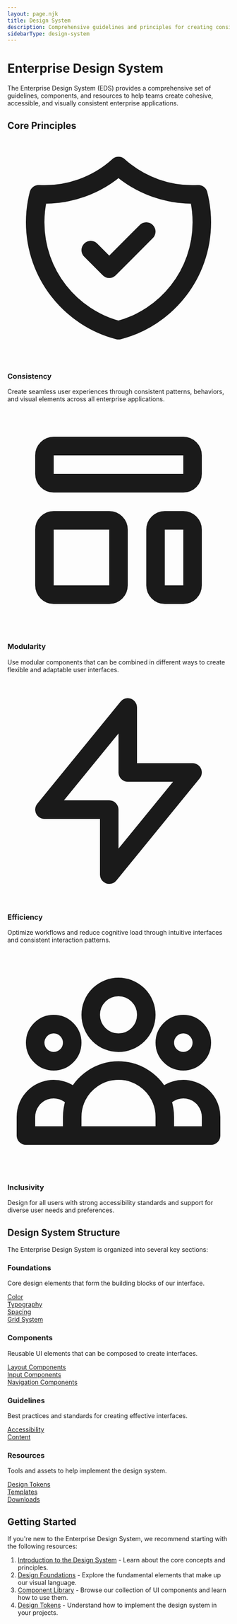 ```yaml
---
layout: page.njk
title: Design System
description: Comprehensive guidelines and principles for creating consistent enterprise applications
sidebarType: design-system
---
```


# Enterprise Design System

The Enterprise Design System (EDS) provides a comprehensive set of guidelines, components, and resources to help teams create cohesive, accessible, and visually consistent enterprise applications.

## Core Principles

<div class="grid grid-cols-1 md:grid-cols-2 gap-6 mt-8">
  <div class="bg-[var(--color-bg)] p-6 rounded-lg border border-[var(--color-border)]">
    <div class="w-12 h-12 bg-[var(--color-primary)] bg-opacity-10 rounded-full flex items-center justify-center mb-4">
      <svg xmlns="http://www.w3.org/2000/svg" class="h-6 w-6 text-[var(--color-primary)]" fill="none" viewBox="0 0 24 24" stroke="currentColor">
        <path stroke-linecap="round" stroke-linejoin="round" stroke-width="2" d="M9 12l2 2 4-4m5.618-4.016A11.955 11.955 0 0112 2.944a11.955 11.955 0 01-8.618 3.04A12.02 12.02 0 003 9c0 5.591 3.824 10.29 9 11.622 5.176-1.332 9-6.03 9-11.622 0-1.042-.133-2.052-.382-3.016z" />
      </svg>
    </div>
    <h3 class="text-xl font-semibold mb-2">Consistency</h3>
    <p>Create seamless user experiences through consistent patterns, behaviors, and visual elements across all enterprise applications.</p>
  </div>
  
  <div class="bg-[var(--color-bg)] p-6 rounded-lg border border-[var(--color-border)]">
    <div class="w-12 h-12 bg-[var(--color-primary)] bg-opacity-10 rounded-full flex items-center justify-center mb-4">
      <svg xmlns="http://www.w3.org/2000/svg" class="h-6 w-6 text-[var(--color-primary)]" fill="none" viewBox="0 0 24 24" stroke="currentColor">
        <path stroke-linecap="round" stroke-linejoin="round" stroke-width="2" d="M4 5a1 1 0 011-1h14a1 1 0 011 1v2a1 1 0 01-1 1H5a1 1 0 01-1-1V5zM4 13a1 1 0 011-1h6a1 1 0 011 1v6a1 1 0 01-1 1H5a1 1 0 01-1-1v-6zM16 13a1 1 0 011-1h2a1 1 0 011 1v6a1 1 0 01-1 1h-2a1 1 0 01-1-1v-6z" />
      </svg>
    </div>
    <h3 class="text-xl font-semibold mb-2">Modularity</h3>
    <p>Use modular components that can be combined in different ways to create flexible and adaptable user interfaces.</p>
  </div>
  
  <div class="bg-[var(--color-bg)] p-6 rounded-lg border border-[var(--color-border)]">
    <div class="w-12 h-12 bg-[var(--color-primary)] bg-opacity-10 rounded-full flex items-center justify-center mb-4">
      <svg xmlns="http://www.w3.org/2000/svg" class="h-6 w-6 text-[var(--color-primary)]" fill="none" viewBox="0 0 24 24" stroke="currentColor">
        <path stroke-linecap="round" stroke-linejoin="round" stroke-width="2" d="M13 10V3L4 14h7v7l9-11h-7z" />
      </svg>
    </div>
    <h3 class="text-xl font-semibold mb-2">Efficiency</h3>
    <p>Optimize workflows and reduce cognitive load through intuitive interfaces and consistent interaction patterns.</p>
  </div>
  
  <div class="bg-[var(--color-bg)] p-6 rounded-lg border border-[var(--color-border)]">
    <div class="w-12 h-12 bg-[var(--color-primary)] bg-opacity-10 rounded-full flex items-center justify-center mb-4">
      <svg xmlns="http://www.w3.org/2000/svg" class="h-6 w-6 text-[var(--color-primary)]" fill="none" viewBox="0 0 24 24" stroke="currentColor">
        <path stroke-linecap="round" stroke-linejoin="round" stroke-width="2" d="M17 20h5v-2a3 3 0 00-5.356-1.857M17 20H7m10 0v-2c0-.656-.126-1.283-.356-1.857M7 20H2v-2a3 3 0 015.356-1.857M7 20v-2c0-.656.126-1.283.356-1.857m0 0a5.002 5.002 0 019.288 0M15 7a3 3 0 11-6 0 3 3 0 016 0zm6 3a2 2 0 11-4 0 2 2 0 014 0zM7 10a2 2 0 11-4 0 2 2 0 014 0z" />
      </svg>
    </div>
    <h3 class="text-xl font-semibold mb-2">Inclusivity</h3>
    <p>Design for all users with strong accessibility standards and support for diverse user needs and preferences.</p>
  </div>
</div>

## Design System Structure

The Enterprise Design System is organized into several key sections:

<div class="mt-8 space-y-6">
  <div class="bg-[var(--color-bg-alt)] p-6 rounded-lg border border-[var(--color-border)]">
    <h3 class="text-xl font-semibold mb-2">Foundations</h3>
    <p class="mb-4">Core design elements that form the building blocks of our interface.</p>
    <div class="grid grid-cols-2 md:grid-cols-4 gap-4">
      <a href="/design-system/foundations/color/" class="block p-3 bg-[var(--color-bg)] rounded border border-[var(--color-border)] hover:border-[var(--color-primary)] transition-colors">
        <div class="font-medium">Color</div>
      </a>
      <a href="/design-system/foundations/typography/" class="block p-3 bg-[var(--color-bg)] rounded border border-[var(--color-border)] hover:border-[var(--color-primary)] transition-colors">
        <div class="font-medium">Typography</div>
      </a>
      <a href="/design-system/foundations/spacing/" class="block p-3 bg-[var(--color-bg)] rounded border border-[var(--color-border)] hover:border-[var(--color-primary)] transition-colors">
        <div class="font-medium">Spacing</div>
      </a>
      <a href="/design-system/foundations/grid-system/" class="block p-3 bg-[var(--color-bg)] rounded border border-[var(--color-border)] hover:border-[var(--color-primary)] transition-colors">
        <div class="font-medium">Grid System</div>
      </a>
    </div>
  </div>
  
  <div class="bg-[var(--color-bg-alt)] p-6 rounded-lg border border-[var(--color-border)]">
    <h3 class="text-xl font-semibold mb-2">Components</h3>
    <p class="mb-4">Reusable UI elements that can be composed to create interfaces.</p>
    <div class="grid grid-cols-1 md:grid-cols-3 gap-4">
      <a href="/components/layout/container/" class="block p-3 bg-[var(--color-bg)] rounded border border-[var(--color-border)] hover:border-[var(--color-primary)] transition-colors">
        <div class="font-medium">Layout Components</div>
      </a>
      <a href="/components/inputs/button/" class="block p-3 bg-[var(--color-bg)] rounded border border-[var(--color-border)] hover:border-[var(--color-primary)] transition-colors">
        <div class="font-medium">Input Components</div>
      </a>
      <a href="/components/navigation/navbar/" class="block p-3 bg-[var(--color-bg)] rounded border border-[var(--color-border)] hover:border-[var(--color-primary)] transition-colors">
        <div class="font-medium">Navigation Components</div>
      </a>
    </div>
  </div>
  
  <div class="bg-[var(--color-bg-alt)] p-6 rounded-lg border border-[var(--color-border)]">
    <h3 class="text-xl font-semibold mb-2">Guidelines</h3>
    <p class="mb-4">Best practices and standards for creating effective interfaces.</p>
    <div class="grid grid-cols-1 md:grid-cols-2 gap-4">
      <a href="/design-system/guidelines/accessibility/" class="block p-3 bg-[var(--color-bg)] rounded border border-[var(--color-border)] hover:border-[var(--color-primary)] transition-colors">
        <div class="font-medium">Accessibility</div>
      </a>
      <a href="/design-system/guidelines/content/" class="block p-3 bg-[var(--color-bg)] rounded border border-[var(--color-border)] hover:border-[var(--color-primary)] transition-colors">
        <div class="font-medium">Content</div>
      </a>
    </div>
  </div>
  
  <div class="bg-[var(--color-bg-alt)] p-6 rounded-lg border border-[var(--color-border)]">
    <h3 class="text-xl font-semibold mb-2">Resources</h3>
    <p class="mb-4">Tools and assets to help implement the design system.</p>
    <div class="grid grid-cols-1 md:grid-cols-3 gap-4">
      <a href="/resources/design-tokens/" class="block p-3 bg-[var(--color-bg)] rounded border border-[var(--color-border)] hover:border-[var(--color-primary)] transition-colors">
        <div class="font-medium">Design Tokens</div>
      </a>
      <a href="/resources/templates/" class="block p-3 bg-[var(--color-bg)] rounded border border-[var(--color-border)] hover:border-[var(--color-primary)] transition-colors">
        <div class="font-medium">Templates</div>
      </a>
      <a href="/resources/downloads/" class="block p-3 bg-[var(--color-bg)] rounded border border-[var(--color-border)] hover:border-[var(--color-primary)] transition-colors">
        <div class="font-medium">Downloads</div>
      </a>
    </div>
  </div>
</div>

## Getting Started

If you're new to the Enterprise Design System, we recommend starting with the following resources:

1. [Introduction to the Design System](/get-started/) - Learn about the core concepts and principles.
2. [Design Foundations](/design-system/foundations/) - Explore the fundamental elements that make up our visual language.
3. [Component Library](/components/) - Browse our collection of UI components and learn how to use them.
4. [Design Tokens](/resources/design-tokens/) - Understand how to implement the design system in your projects.